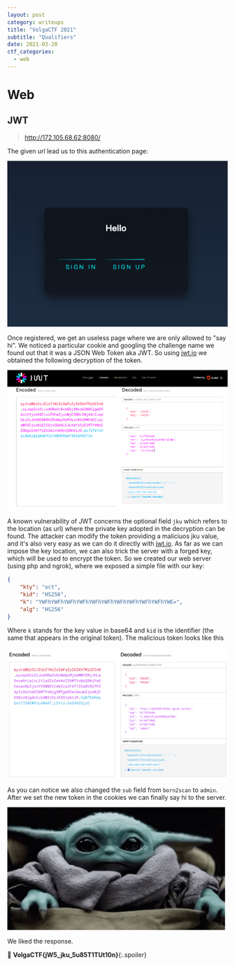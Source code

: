 ```yaml
---
layout: post
category: writeups
title: "VolgaCTF 2021"
subtitle: "Qualifiers"
date: 2021-03-28
ctf_categories:
  - web
---
```


# Web

## JWT

> http://172.105.68.62:8080/

The given url lead us to this authentication page:

![jwt_page](/assets/img/VolgaCTF_2021/jwt_page.png)

Once registered, we get an useless page where we are only allowed to "say hi". We noticed a particular cookie and googling the challenge name we found out that it was a JSON Web Token aka JWT.
So using [jwt.io](https://jwt.io) we obtained the following decryption of the token.

![token_decryption](/assets/img/VolgaCTF_2021/jwtio.png)

A known vulnerability of JWT concerns the optional field `jku` which refers to the location (as url) where the private key adopted in the decryption can be found.
The attacker can modify the token providing a maliciuos jku value, and it's also very easy as we can do it directly with [jwt.io](https://jwt.io). As far as we can impose the key location, we can also trick the server with a forged key, which will be used to encrypt the token.
So we created our web server (using php and ngrok), where we exposed a simple file with our key:

```json
{
    "kty": "oct",
    "kid": "HS256",
    "k": "YWFhYWFhYWFhYWFhYWFhYWFhYWFhYWFhYWFhYWFhYWE=",
    "alg": "HS256"
}
```

Where `k` stands for the key value in base64 and `kid` is the identifier (the same that appears in the original token).
The malicious token looks like this

![hacktoken](/assets/img/VolgaCTF_2021/hack_token.png)

As you can notice we also changed the `sub` field from `born2scan` to `admin`.
After we set the new token in the cookies we can finally say hi to the server.

![hi](/assets/img/VolgaCTF_2021/hi.gif)

We liked the response.

🏁 __VolgaCTF{jW5_jku_5u85T1TUt10n}__{:.spoiler}
